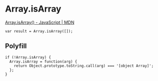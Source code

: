 # Array.isArray

[Array.isArray() - JavaScript | MDN](https://developer.mozilla.org/en-US/docs/Web/JavaScript/Reference/Global_Objects/Array/isArray)

```
var result = Array.isArray([]);
```

## Polyfill

```
if (!Array.isArray) {
  Array.isArray = function(arg) {
    return Object.prototype.toString.call(arg) === '[object Array]';
  };
}
```
